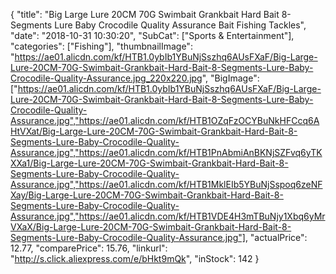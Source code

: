 {
	"title": "Big Large Lure 20CM 70G Swimbait Grankbait  Hard Bait 8-Segments Lure Baby Crocodile Quality Assurance Bait Fishing Tackles",
	"date": "2018-10-31 10:30:20",
	"SubCat": ["Sports & Entertainment"],
	"categories": ["Fishing"],
	"thumbnailImage": "https://ae01.alicdn.com/kf/HTB1.0ybIb1YBuNjSszhq6AUsFXaF/Big-Large-Lure-20CM-70G-Swimbait-Grankbait-Hard-Bait-8-Segments-Lure-Baby-Crocodile-Quality-Assurance.jpg_220x220.jpg",
	"BigImage": ["https://ae01.alicdn.com/kf/HTB1.0ybIb1YBuNjSszhq6AUsFXaF/Big-Large-Lure-20CM-70G-Swimbait-Grankbait-Hard-Bait-8-Segments-Lure-Baby-Crocodile-Quality-Assurance.jpg","https://ae01.alicdn.com/kf/HTB1OZqFzOCYBuNkHFCcq6AHtVXat/Big-Large-Lure-20CM-70G-Swimbait-Grankbait-Hard-Bait-8-Segments-Lure-Baby-Crocodile-Quality-Assurance.jpg","https://ae01.alicdn.com/kf/HTB1PnAbmiAnBKNjSZFvq6yTKXXa1/Big-Large-Lure-20CM-70G-Swimbait-Grankbait-Hard-Bait-8-Segments-Lure-Baby-Crocodile-Quality-Assurance.jpg","https://ae01.alicdn.com/kf/HTB1MklEIb5YBuNjSspoq6zeNFXay/Big-Large-Lure-20CM-70G-Swimbait-Grankbait-Hard-Bait-8-Segments-Lure-Baby-Crocodile-Quality-Assurance.jpg","https://ae01.alicdn.com/kf/HTB1VDE4H3mTBuNjy1Xbq6yMrVXaX/Big-Large-Lure-20CM-70G-Swimbait-Grankbait-Hard-Bait-8-Segments-Lure-Baby-Crocodile-Quality-Assurance.jpg"],
	"actualPrice": 12.77,
	"comparePrice": 15.76,
	"linkurl": "http://s.click.aliexpress.com/e/bHkt9mQk",
	"inStock": 142
}
